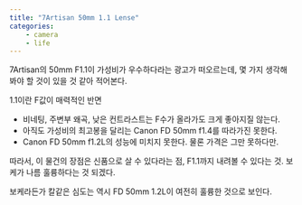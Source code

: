 ```yaml
---
title: "7Artisan 50mm 1.1 Lense"
categories:
    - camera
    - life
---
```


7Artisan의 50mm F1.1이 가성비가 우수하다라는 광고가 떠오르는데, 몇 가지 생각해봐야 할 것이 있을 것 같아 적어본다.

1.1이란 F값이 매력적인 반면
- 비네팅, 주변부 왜곡, 낮은 컨트라스트는 F수가 올라가도 크게 좋아지질 않는다. 
- 아직도 가성비의 최고봉을 달리는 Canon FD 50mm f1.4를 따라가진 못한다.
- Canon FD 50mm f1.2L의 성능에 미치지 못한다. 물론 가격은 그만 못하다만.

따라서, 이 물건의 장점은 신품으로 살 수 있다라는 점, F1.1까지 내려볼 수 있다는 것. 보케가 나름 훌륭하다는 것 되겠다. 

보케라든가 칼같은 심도는 역시 FD 50mm 1.2L이 여전히 훌륭한 것으로 보인다. 
